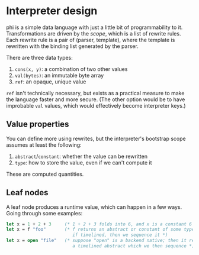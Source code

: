 # Interpreter design
phi is a simple data language with just a little bit of programmability to it.
Transformations are driven by the _scope_, which is a list of rewrite rules.
Each rewrite rule is a pair of (parser, template), where the template is
rewritten with the binding list generated by the parser.

There are three data types:

1. `cons(x, y)`: a combination of two other values
2. `val(bytes)`: an immutable byte array
3. `ref`: an opaque, unique value

`ref` isn't technically necessary, but exists as a practical measure to make the
language faster and more secure. (The other option would be to have improbable
`val` values, which would effectively become interpreter keys.)

## Value properties
You can define more using rewrites, but the interpreter's bootstrap scope
assumes at least the following:

1. `abstract`/`constant`: whether the value can be rewritten
2. `type`: how to store the value, even if we can't compute it

These are computed quantities.

## Leaf nodes
A leaf node produces a runtime value, which can happen in a few ways. Going
through some examples:

```ocaml
let x = 1 + 2 + 3     (* 1 + 2 + 3 folds into 6, and x is a constant 6 *)
let x = f "foo"       (* f returns an abstract or constant of some type;
                         if timelined, then we sequence it *)
let x = open "file"   (* suppose "open" is a backend native; then it returns
                         a timelined abstract which we then sequence *)
```
